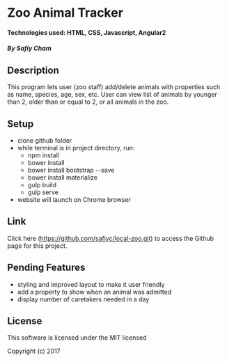 
# Zoo Animal Tracker

#### Technologies used: HTML, CSS, Javascript, Angular2

##### By Safiy Cham

## Description

This program lets user (zoo staff) add/delete animals with properties such as name, species, age, sex, etc. User can view list of animals by younger than 2, older than or equal to 2, or all animals in the zoo.

## Setup

* clone github folder
* while terminal is in project directory, run:
  * npm install
  * bower install
  * bower install bootstrap --save
  * bower install materialize
  * gulp build
  * gulp serve
* website will launch on Chrome browser

## Link

Click here (https://github.com/safiyc/local-zoo.git) to access the Github page for this project.

## Pending Features

* styling and improved layout to make it user friendly
* add a property to show when an animal was admitted
* display number of caretakers needed in a day


## License

This software is licensed under the MIT licensed

Copyright (c) 2017
